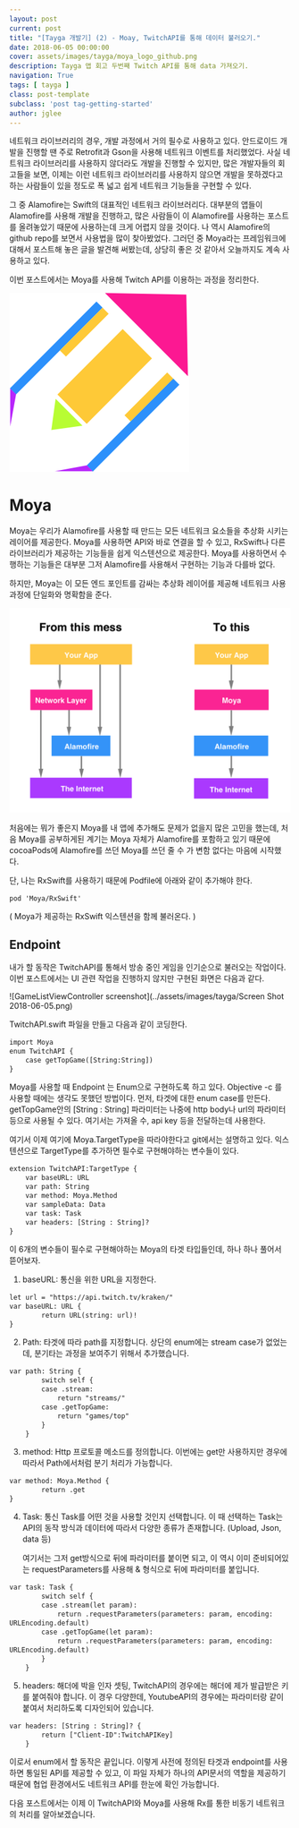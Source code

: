 ```yaml
---
layout: post
current: post
title: "[Tayga 개발기] (2) - Moay, TwitchAPI를 통해 데이터 불러오기."
date: 2018-06-05 00:00:00
cover: assets/images/tayga/moya_logo_github.png
description: Tayga 앱 회고 두번째 Twitch API를 통해 data 가져오기.
navigation: True
tags: [ tayga ]
class: post-template
subclass: 'post tag-getting-started'
author: jglee
---
```


 네트워크 라이브러리의 경우, 개발 과정에서 거의 필수로 사용하고 있다. 안드로이드 개발을 진행할 땐 주로 Retrofit과 Gson을 사용해 네트워크 이벤트를 처리했었다. 사실 네트워크 라이브러리를 사용하지 않더라도 개발을 진행할 수 있지만, 많은 개발자들의 회고들을 보면, 이제는 이런 네트워크 라이브러리를 사용하지 않으면 개발을 못하겠다고 하는 사람들이 있을 정도로 폭 넓고 쉽게 네트워크 기능들을 구현할 수 있다.

 그 중 Alamofire는 Swift의 대표적인 네트워크 라이브러리다. 대부분의 앱들이 Alamofire를 사용해 개발을 진행하고, 많은 사람들이 이 Alamofire를 사용하는 포스트를 올려놓았기 때문에 사용하는데 크게 어렵지 않을 것이다. 나 역시 Alamofire의 github repo를 보면서 사용법을 많이 찾아봤었다. 그러던 중 Moya라는 프레임워크에 대해서 포스트해 놓은 글을 발견해 써봤는데, 상당히 좋은 것 같아서 오늘까지도 계속 사용하고 있다.

 이번 포스트에서는 Moya를 사용해 Twitch API를 이용하는 과정을 정리한다.

![moya_logo](../assets/images/tayga/moya_logo_github.png)

# Moya

 Moya는 우리가 Alamofire를 사용할 때 만드는 모든 네트워크 요소들을 추상화 시키는 레이어를 제공한다. Moya를 사용하면 API와 바로 연결을 할 수 있고, RxSwift나 다른 라이브러리가 제공하는 기능들을 쉽게 익스텐션으로 제공한다. Moya를 사용하면서 수행하는 기능들은 대부분 그저 Alamofire를 사용해서 구현하는 기능과 다를바 없다.

 하지만, Moya는 이 모든 엔드 포인트를 감싸는 추상화 레이어를 제공해 네트워크 사용 과정에 단일화와 명확함을 준다. 

![diagram](../assets/images/tayga/moya_diagram.png)

 처음에는 뭐가 좋은지 Moya를 내 앱에 추가해도 문제가 없을지 많은 고민을 했는데, 처음 Moya를 공부하게된 계기는 Moya 자체가 Alamofire를 포함하고 있기 때문에 cocoaPods에 Alamofire를 쓰던 Moya를 쓰던 줄 수 가 변함 없다는 마음에  시작했다.

단, 나는 RxSwift를 사용하기 때문에 Podfile에 아래와 같이 추가해야 한다.

```
pod 'Moya/RxSwift'
```

( Moya가 제공하는 RxSwift 익스텐션을 함께 불러온다. )



## Endpoint

 내가 할 동작은 TwitchAPI를 통해서 방송 중인 게임을 인기순으로 불러오는 작업이다. 이번 포스트에서는 UI 관련 작업을 진행하지 않지만 구현된 화면은 다음과 같다.

![GameListViewController screenshot](../assets/images/tayga/Screen Shot 2018-06-05.png)

TwitchAPI.swift 파일을 만들고 다음과 같이 코딩한다.

```
import Moya
enum TwitchAPI {
    case getTopGame([String:String])
}
```

 Moya를 사용할 때 Endpoint 는 Enum으로 구현하도록 하고 있다. Objective -c 를 사용할 때에는 생각도 못했던 방법이다. 먼저, 타겟에 대한 enum case를 만든다. getTopGame안의 [String : String] 파라미터는 나중에 http body나 url의 파라미터 등으로 사용될 수 있다. 여기서는 가져올 수, api key 등을 전달하는데 사용한다.

 여기서 이제 여기에 Moya.TargetType을 따라야한다고 git에서는 설명하고 있다. 익스텐션으로 TargetType를 추가하면 필수로 구현해야하는 변수들이 있다.

```
extension TwitchAPI:TargetType {
    var baseURL: URL
    var path: String
    var method: Moya.Method 
    var sampleData: Data 
    var task: Task 
    var headers: [String : String]?
}
```

  이 6개의 변수들이 필수로 구현해야하는 Moya의 타겟 타입들인데, 하나 하나 풀어서 뜯어보자.

1. baseURL: 통신을 위한 URL을 지정한다.

```
let url = "https://api.twitch.tv/kraken/"
var baseURL: URL {
        return URL(string: url)!
}
```

2. Path:  타겟에 따라 path를 지정합니다. 상단의 enum에는 stream case가 없었는데, 분기타는 과정을 보여주기 위해서 추가했습니다.

```
var path: String {
        switch self {
        case .stream:
            return "streams/"
        case .getTopGame:
            return "games/top"
        }
    }
```

3. method: Http 프로토콜 메소드를 정의합니다. 이번에는 get만 사용하지만 경우에 따라서 Path에서처럼 분기 처리가 가능합니다.

```
var method: Moya.Method {
        return .get
}
```

4. Task: 통신 Task를 어떤 것을 사용할 것인지 선택합니다. 이 때 선택하는 Task는 API의 동작 방식과 데이터에 따라서 다양한 종류가 존재합니다. (Upload, Json, data 등)

    여기서는 그저 get방식으로 뒤에 파라미터를 붙이면 되고, 이 역시 이미 준비되어있는 requestParameters를 사용해 & 형식으로 뒤에 파라미터를 붙입니다.

```
var task: Task {
        switch self {
        case .stream(let param):
            return .requestParameters(parameters: param, encoding: URLEncoding.default)
        case .getTopGame(let param):
            return .requestParameters(parameters: param, encoding: URLEncoding.default)
        }
    }
```

5. headers: 해더에 박을 인자 셋팅, TwitchAPI의 경우에는 해더에 제가 발급받은 키를 붙여줘야 합니다. 이 경우 다양한데, YoutubeAPI의 경우에는 파라미터랑 같이 붙여서 처리하도록 디자인되어 있습니다.

```
var headers: [String : String]? {
        return ["Client-ID":TwitchAPIKey]
    }
```

 이로서 enum에서 할 동작은 끝입니다. 이렇게 사전에 정의된 타겟과 endpoint를 사용하면 통일된 API를 제공할 수 있고, 이 파일 자체가 하나의 API문서의 역할을 제공하기 때문에 협업 환경에서도 네트워크 API를 한눈에 확인 가능합니다.

 다음 포스트에서는 이제 이 TwitchAPI와 Moya를 사용해 Rx를 통한 비동기 네트워크의 처리를 알아보겠습니다.